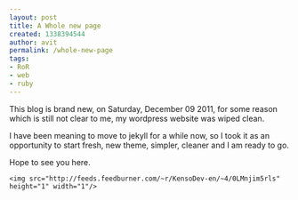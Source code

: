 ```yaml
---
layout: post
title: A Whole new page
created: 1338394544
author: avit
permalink: /whole-new-page
tags:
- RoR
- web
- ruby
---
```

<p>This blog is brand new, on Saturday, December 09 2011, for some reason which is still not clear to me, my wordpress website was wiped clean.</p>

<p>I have been meaning to move to jekyll for a while now, so I took it as an opportunity to start fresh, new theme, simpler, cleaner and I am ready to go.</p>

<p>Hope to see you here.</p>
      
    <img src="http://feeds.feedburner.com/~r/KensoDev-en/~4/0LMnjim5rls" height="1" width="1"/>
